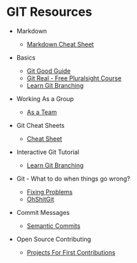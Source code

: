 # GIT Resources

* Markdown

  * [Markdown Cheat Sheet](https://github.com/adam-p/markdown-here/wiki/Markdown-Cheatsheet)

* Basics

  * [Git Good Guide](https://github.com/Rasbandit/Git-Good-Guide)
  * [Git Real - Free Pluralsight Course](https://www.pluralsight.com/courses/code-school-git-real)
  * [Learn Git Branching](https://learngitbranching.js.org/)

* Working As a Group

  * [As a Team](https://gist.github.com/Chaser324/ce0505fbed06b947d962)

* Git Cheat Sheets

  * [Cheat Sheet](https://www.git-tower.com/blog/git-cheat-sheet/)

* Interactive Git Tutorial

  * [Learn Git Branching](https://learngitbranching.js.org)

* Git - What to do when things go wrong?

  * [Fixing Problems](https://github.com/k88hudson/git-flight-rules)
  * [OhShitGit](http://ohshitgit.com/)

* Commit Messages

  * [Semantic Commits](https://seesparkbox.com/foundry/semantic_commit_messages)

* Open Source Contributing

  * [Projects For First Contributions](https://github.com/showcases/great-for-new-contributors)
